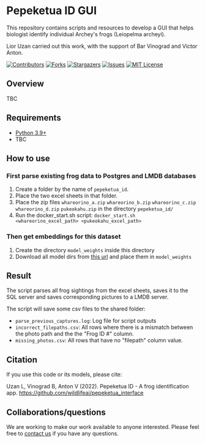 # Pepeketua ID GUI

This repository contains scripts and resources to develop a GUI that helps biologist identify individual Archey's
frogs (Leiopelma archeyi).

Lior Uzan carried out this work, with the support of Bar Vinograd and Victor Anton.

<!-- PROJECT SHIELDS -->
<!--
*** I'm using markdown "reference style" links for readability.
*** Reference links are enclosed in brackets [ ] instead of parentheses ( ).
*** See the bottom of this document for the declaration of the reference variables
*** for contributors-url, forks-url, etc. This is an optional, concise syntax you may use.
*** https://www.markdownguide.org/basic-syntax/#reference-style-links
-->
[![Contributors][contributors-shield]][contributors-url]
[![Forks][forks-shield]][forks-url]
[![Stargazers][stars-shield]][stars-url]
[![Issues][issues-shield]][issues-url]
[![MIT License][license-shield]][license-url]

## Overview

TBC

## Requirements

* [Python 3.9+](https://www.python.org/)
* TBC

## How to use

### First parse existing frog data to Postgres and LMDB databases

1. Create a folder by the name of `pepeketua_id`.
2. Place the two excel sheets in that folder.
3. Place the zip files `whareorino_a.zip` `whareorino_b.zip` `whareorino_c.zip` `whareorino_d.zip` `pukeokahu.zip` in
   the directory `pepeketua_id/`
4. Run the docker_start.sh script: ``docker_start.sh <whareorino_excel_path> <pukeokahu_excel_path>``

### Then get embeddings for this dataset

1. Create the directory `model_weights` inside this directory
2. Download all model dirs
   from [this url](https://drive.google.com/drive/folders/1_QeCXz151nE_tP-3MCPAq7y1NkbrGd5Q?usp=sharing) and place them
   in `model_weights`

## Result

The script parses all frog sightings from the excel sheets, saves it to the SQL server and saves corresponding pictures
to a LMDB server.

The script will save some csv files to the shared folder:

- `parse_previous_captures.log`: Log file for script outputs
- `incorrect_filepaths.csv`: All rows where there is a mismatch between the photo path and the the "Frog ID #" column.
- `missing_photos.csv`: All rows that have no "filepath" column value.

## Citation

If you use this code or its models, please cite:

Uzan L, Vinograd B, Anton V (2022). Pepeketua ID - A frog identification
app. https://github.com/wildlifeai/pepeketua_interface

## Collaborations/questions

We are working to make our work available to anyone interested. Please feel free to [contact us][contact_info] if you
have any questions.



<!-- MARKDOWN LINKS & IMAGES -->
<!-- https://www.markdownguide.org/basic-syntax/#reference-style-links -->

[contributors-shield]: https://img.shields.io/github/contributors/wildlifeai/pepeketua_interface.svg?style=for-the-badge

[contributors-url]: https://https://github.com/wildlifeai/pepeketua_interface/graphs/contributors

[forks-shield]: https://img.shields.io/github/forks/wildlifeai/pepeketua_interface.svg?style=for-the-badge

[forks-url]: https://github.com/wildlifeai/pepeketua_interface/network/members

[stars-shield]: https://img.shields.io/github/stars/wildlifeai/pepeketua_interface.svg?style=for-the-badge

[stars-url]: https://github.com/wildlifeai/pepeketua_interface/stargazers

[issues-shield]: https://img.shields.io/github/issues/wildlifeai/pepeketua_interface.svg?style=for-the-badge

[issues-url]: https://github.com/wildlifeai/pepeketua_interface/issues

[license-shield]: https://img.shields.io/github/license/wildlifeai/pepeketua_interface.svg?style=for-the-badge

[license-url]: https://github.com/wildlifeai/pepeketua_interface/blob/main/LICENSE.txt

[contact_info]: contact@wildlife.ai
